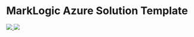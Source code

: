 # MarkLogic Azure Solution Template
<a href="https://portal.azure.com/#create/Microsoft.Template/uri/https%3A%2F%2Fraw.githubusercontent.com%2FDarylsCorner%2FARM-Templates%2Fmaster%2Fvm-from-user-image%2Fazuredeploy.json" target="_blank">
    <img src="http://azuredeploy.net/deploybutton.png"/>
</a>
<a href="https://portal.azure.com/#create/Microsoft.Template/uri/https%3A%2F%2Fraw.githubusercontent.com%2FDarylsCorner%2FARM-Templates%2Fmaster%2Fvm-from-user-image%2Fazuredeploy.json" target="_blank">
    <img src="http://azuredeploy.net/deploybutton.png"/>
</a>
